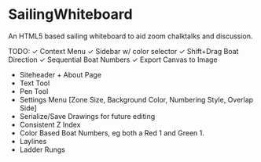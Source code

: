 # SailingWhiteboard
 An HTML5 based sailing whiteboard to aid zoom chalktalks and discussion. 

TODO:
✓ Context Menu
✓ Sidebar w/ color selector
✓ Shift+Drag Boat Direction
✓ Sequential Boat Numbers 
✓ Export Canvas to Image

- Siteheader + About Page
- Text Tool 
- Pen Tool
- Settings Menu [Zone Size, Background Color, Numbering Style, Overlap Side]
- Serialize/Save Drawings for future editing
- Consistent Z Index 
- Color Based Boat Numbers, eg both a Red 1 and Green 1.
- Laylines
- Ladder Rungs
